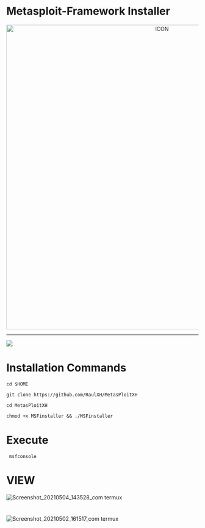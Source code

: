 # Metasploit-Framework Installer
<p align="center"><img src="https://www.diegomacedo.com.br/wp-content/uploads/2016/09/Metasploit-msf.png" alt="ICON" align="center" border="0" width="800" height="auto"></p>
<hr>


![](https://komarev.com/ghpvc/?username=RaulXH)


# Installation Commands
```
cd $HOME

git clone https://github.com/RaulXH/MetasPloitXH

cd MetasPloitXH

chmod +x MSFinstaller && ./MSFinstaller

```

# Execute
```
 msfconsole

```
# VIEW 

![Screenshot_20210504_143528_com termux](https://user-images.githubusercontent.com/77165035/117060029-12a21600-ace6-11eb-8b76-959fe17d6159.jpg)

#


![Screenshot_20210502_161517_com termux](https://user-images.githubusercontent.com/77165035/116828011-b31afd80-ab61-11eb-8a19-01d669a1cc1b.jpg)
